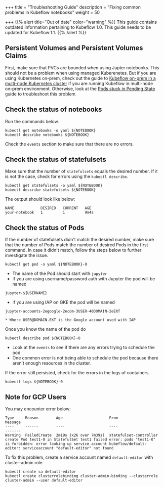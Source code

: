 +++
title = "Troubleshooting Guide"
description = "Fixing common problems in Kubeflow notebooks"
weight = 50
                    
+++
{{% alert title="Out of date" color="warning" %}}
This guide contains outdated information pertaining to Kubeflow 1.0. This guide
needs to be updated for Kubeflow 1.1.
{{% /alert %}}

## Persistent Volumes and Persistent Volumes Claims

First, make sure that PVCs are bounded when using Jupter notebooks. This should
not be a problem when using managed Kuberenetes. But if you are using Kubernetes
on-prem, check out the guide to [Kubeflow on-prem in a multi-node Kubernetes cluster](/docs/other-guides/kubeflow-on-multinode-cluster/) if you are running Kubeflow in multi-node on-prem environment. Otherwise, look at the [Pods stuck in Pending State](/docs/other-guides/troubleshooting/#pods-stuck-in-pending-state) guide to troubleshoot this problem.

## Check the status of notebooks

Run the commands below.

```
kubectl get notebooks -o yaml ${NOTEBOOK}
kubectl describe notebooks ${NOTEBOOK}
```

Check the `events` section to make sure that there are no errors.

## Check the status of statefulsets

Make sure that the number of `statefulsets` equals the desired number. If it is
not the case, check for errors using the `kubectl describe`. 


```
kubectl get statefulsets -o yaml ${NOTEBOOK}
kubectl describe statefulsets ${NOTEBOOK}
```


The output should look like below:
```
NAME            DESIRED   CURRENT   AGE
your-notebook   1         1         9m4s
```
## Check the status of Pods

If the number of statefulsets didn't match the desired number, make sure that 
the number of Pods match the number of desired Pods in the first  command. 
In case it didn't match, follow the steps below to further investigate the issue.

```
kubectl get pod -o yaml ${NOTEBOOK}-0
```

* The name of the Pod should start with `jupyter`
* If you are using username/password auth with Jupyter the pod will be named

```
jupyter-${USERNAME}
```

* If you are using IAP on GKE the pod will be named

```
jupyter-accounts-2egoogle-2ecom-3USER-40DOMAIN-2eEXT
```
    * Where USER@DOMAIN.EXT is the Google account used with IAP

Once you know the name of the pod do

```
kubectl describe pod ${NOTEBOOK}-0
```

* Look at the `events` to see if there are any errors trying to schedule the pod
* One common error is not being able to schedule the pod because there aren’t enough resources in the cluster.


If the error still persisted, check for the errors in the logs of containers.

```
kubectl logs ${NOTEBOOK}-0
```

## Note for GCP Users

You may encounter error below:
```
Type     Reason        Age                     From                    Message
----     ------        ----                    ----                    -------
Warning  FailedCreate  2m19s (x26 over 7m39s)  statefulset-controller  create Pod test1-0 in StatefulSet test1 failed error: pods "test1-0" is forbidden: error looking up service account kubeflow/default-editor: serviceaccount "default-editor" not found
```

To fix this problem, create a service account named `default-editor` with cluster-admin role.

```
kubectl create sa default-editor
kubectl create clusterrolebinding cluster-admin-binding --clusterrole cluster-admin --user default-editor
```
